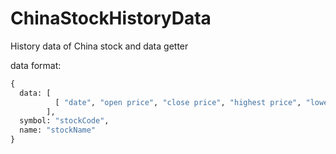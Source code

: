 # ChinaStockHistoryData
History data of China stock and data getter

data format:
```python
{
  data: [
          [ "date", "open price", "close price", "highest price", "lowest price", "volume", "percent" ]
        ],
  symbol: "stockCode",
  name: "stockName"
}
```

